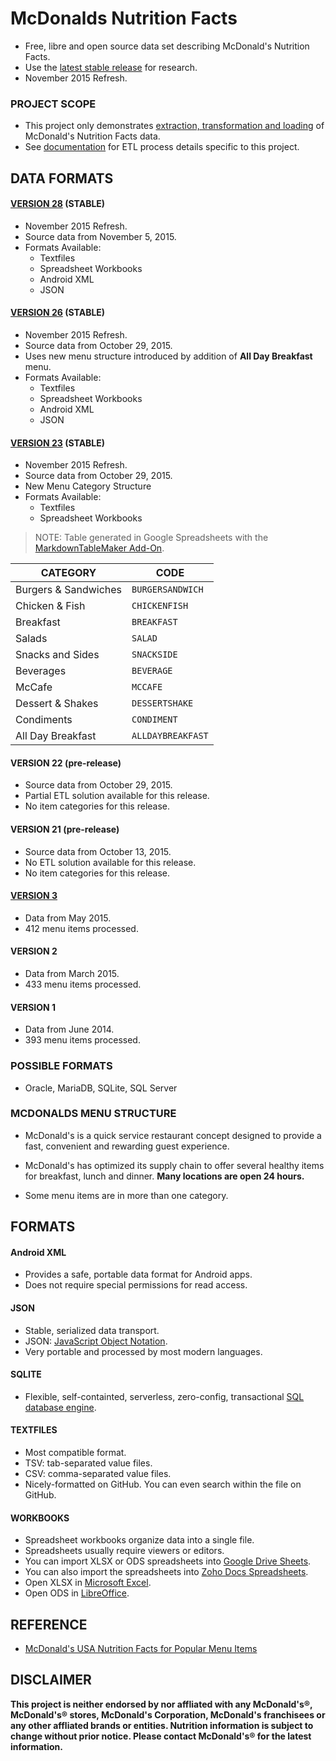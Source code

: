 # McDonalds Nutrition Facts

  + Free, libre and open source data set describing McDonald's Nutrition Facts.
  + Use the [latest stable release][gh_stable] for research.
  + November 2015 Refresh.

### PROJECT SCOPE

+ This project only demonstrates [extraction, transformation and loading][wiki_etl] of McDonald's Nutrition Facts data.
+ See [documentation][gh_docs] for ETL process details specific to this project.

## DATA FORMATS

#### [VERSION 28][v28] (STABLE)

  + November 2015 Refresh.
  + Source data from November 5, 2015.
  + Formats Available:
    + Textfiles
    + Spreadsheet Workbooks
    + Android XML
    + JSON

#### [VERSION 26][v26] (STABLE)

  + November 2015 Refresh.
  + Source data from October 29, 2015.
  + Uses new menu structure introduced by addition of **All Day Breakfast** menu.
  + Formats Available:
    + Textfiles
    + Spreadsheet Workbooks
    + Android XML
    + JSON

#### [VERSION 23][v23] (STABLE)

  + November 2015 Refresh.
  + Source data from October 29, 2015.
  + New Menu Category Structure
  + Formats Available:
    + Textfiles
    + Spreadsheet Workbooks

> NOTE: Table generated in Google Spreadsheets with the [MarkdownTableMaker Add-On][markdownstore].

|  **CATEGORY** | **CODE** |
|  ------ | ------ |
|  Burgers & Sandwiches | `BURGERSANDWICH` |
|  Chicken & Fish | `CHICKENFISH` |
|  Breakfast | `BREAKFAST` |
|  Salads | `SALAD` |
|  Snacks and Sides | `SNACKSIDE` |
|  Beverages | `BEVERAGE` |
|  McCafe | `MCCAFE` |
|  Dessert & Shakes | `DESSERTSHAKE` |
|  Condiments | `CONDIMENT` |
|  All Day Breakfast | `ALLDAYBREAKFAST` |

#### VERSION 22 (pre-release)

  + Source data from October 29, 2015.
  + Partial ETL solution available for this release.
  + No item categories for this release.

#### VERSION 21 (pre-release)

  + Source data from October 13, 2015.
  + No ETL solution available for this release.
  + No item categories for this release.

#### [VERSION 3][v3]

+ Data from May 2015.
+ 412 menu items processed.

#### VERSION 2

+ Data from March 2015.
+ 433 menu items processed.

#### VERSION 1

+ Data from June 2014.
+ 393 menu items processed.


### POSSIBLE FORMATS

  + Oracle, MariaDB, SQLite, SQL Server

### MCDONALDS MENU STRUCTURE

  + McDonald's is a quick service restaurant concept designed to provide a fast,
  convenient and rewarding guest experience.

  + McDonald's has optimized its supply chain to offer several healthy
  items for breakfast, lunch and dinner. **Many locations are open 24 hours.**

  + Some menu items are in more than one category.

## FORMATS

#### Android XML
  + Provides a safe, portable data format for Android apps.
  + Does not require special permissions for read access.

#### JSON
  + Stable, serialized data transport.
  + JSON: [JavaScript Object Notation][web_json].
  + Very portable and processed by most modern languages.

#### SQLITE
  + Flexible, self-containted, serverless, zero-config, transactional [SQL database engine][web_sqlite].

#### TEXTFILES
  + Most compatible format.
  + TSV: tab-separated value files.
  + CSV: comma-separated value files.
  + Nicely-formatted on GitHub. You can even search within the file on GitHub.

#### WORKBOOKS
  + Spreadsheet workbooks organize data into a single file.
  + Spreadsheets usually require viewers or editors.
  + You can import XLSX or ODS spreadsheets into [Google Drive Sheets][g_sheets].
  + You can also import the spreadsheets into [Zoho Docs Spreadsheets][z_sheets].
  + Open XLSX in [Microsoft Excel][ms_excel].
  + Open ODS in [LibreOffice][web_libre].


## REFERENCE

+ [McDonald's USA Nutrition Facts for Popular Menu Items][web_mcdpdf]

## DISCLAIMER

**This project is neither endorsed by nor affliated with any McDonald's®,  McDonald's® stores, McDonald's Corporation, McDonald's franchisees or any other affliated brands or entities. Nutrition information is subject to change without prior notice. Please contact McDonald's® for the latest information.**

[v3]: https://github.com/pffy/data-mcdonalds-nutrition-facts/tree/v3
[v23]: https://github.com/pffy/data-mcdonalds-nutrition-facts/tree/v23
[v26]: https://github.com/pffy/data-mcdonalds-nutrition-facts/tree/v26
[v28]: https://github.com/pffy/data-mcdonalds-nutrition-facts/tree/v28
[gh_stable]: https://github.com/pffy/data-mcdonalds-nutrition-facts/releases/latest

[web_sqlite]: https://sqlite.org/
[g_sheets]: https://www.google.com/sheets/about/index.html
[gh_docs]: https://github.com/pffy/data-mcdonalds-nutrition-facts/tree/master/docs
[gh_json]: https://github.com/pffy/data-mcdonalds-nutrition-facts/tree/master/json
[gh_sql]: https://github.com/pffy/data-mcdonalds-nutrition-facts/tree/master/sql
[gh_textfiles]: https://github.com/pffy/data-mcdonalds-nutrition-facts/tree/master/textfiles
[gh_workbooks]: https://github.com/pffy/data-mcdonalds-nutrition-facts/tree/master/workbooks
[gh_xml]: https://github.com/pffy/data-mcdonalds-nutrition-facts/tree/master/xml
[markdownstore]: https://chrome.google.com/webstore/detail/markdowntablemaker/cofkbgfmijanlcdooemafafokhhaeold
[ms_excel]: https://products.office.com/en-us/excel
[web_json]: http://www.json.org/
[web_libre]: https://www.libreoffice.org/download/libreoffice-fresh/
[web_mcdpdf]: http://nutrition.mcdonalds.com/getnutrition/nutritionfacts.pdf
[wiki_etl]: https://en.wikipedia.org/wiki/Extract,_transform,_load
[z_sheets]: https://www.zoho.com/docs/sheet.html

